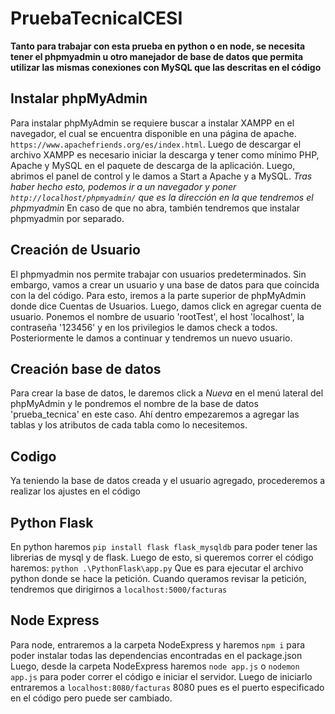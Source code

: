 ﻿# PruebaTecnicaICESI
 **Tanto para trabajar con esta prueba en python o en node, se necesita tener el phpmyadmin u otro manejador de base de datos que permita utilizar las mismas conexiones con MySQL que las descritas en el código**

## Instalar phpMyAdmin
Para instalar phpMyAdmin se requiere buscar a instalar XAMPP en el navegador, el cual se encuentra disponible en una página de apache. `https://www.apachefriends.org/es/index.html`.
Luego de descargar el archivo XAMPP es necesario iniciar la descarga y tener como mínimo PHP, Apache y MySQL en el paquete de descarga de la aplicación. Luego, abrimos el panel de control y le damos a Start a Apache y a MySQL.
*Tras haber hecho esto, podemos ir a un navegador y poner `http://localhost/phpmyadmin/` que es la dirección en la que tendremos el phpmyadmin*
En caso de que no abra, también tendremos que instalar phpmyadmin por separado.

## Creación de Usuario
El phpmyadmin nos permite trabajar con usuarios predeterminados. Sin embargo, vamos a crear un usuario y una base de datos para que coincida con la del código.
Para esto, iremos a la parte superior de phpMyAdmin donde dice Cuentas de Usuarios. Luego, damos click en agregar cuenta de usuario. Ponemos el nombre de usuario 'rootTest', el host 'localhost', la contraseña '123456' y en los privilegios le damos check a todos. Posteriormente le damos a continuar y tendremos un nuevo usuario.

## Creación base de datos
Para crear la base de datos, le daremos click a *Nueva* en el menú lateral del phpMyAdmin y le pondremos el nombre de la base de datos 'prueba_tecnica' en este caso.
Ahí dentro empezaremos a agregar las tablas y los atributos de cada tabla como lo necesitemos. 

## Codigo
Ya teniendo la base de datos creada y el usuario agregado, procederemos a realizar los ajustes en el código

## Python Flask
En python haremos `pip install flask flask_mysqldb` para poder tener las librerias de mysql y de flask.
Luego de esto, si queremos correr el código haremos:
`python .\PythonFlask\app.py`
Que es para ejecutar el archivo python donde se hace la petición.
Cuando queramos revisar la petición, tendremos que dirigirnos a `localhost:5000/facturas`

## Node Express
Para node, entraremos a la carpeta NodeExpress y haremos `npm i` para poder instalar todas las dependencias encontradas en el package.json
Luego, desde la carpeta NodeExpress haremos `node app.js` o `nodemon app.js` para poder correr el código e iniciar el servidor. 
Luego de iniciarlo entraremos a `localhost:8080/facturas`
8080 pues es el puerto especificado en el código pero puede ser cambiado.
